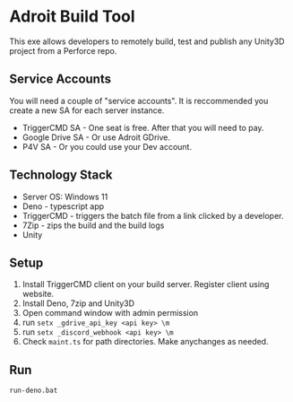 # Adroit Build Tool
This exe allows developers to remotely build, test and publish any Unity3D project from a Perforce repo.

## Service Accounts
You will need a couple of "service accounts". It is reccommended you create a new SA for each server instance.
- TriggerCMD SA - One seat is free. After that you will need to pay. 
- Google Drive SA - Or use Adroit GDrive. 
- P4V SA - Or you could use your Dev account. 

## Technology Stack
- Server OS: Windows 11
- Deno - typescript app
- TriggerCMD - triggers the batch file from a link clicked by a developer.
- 7Zip - zips the build and the build logs
- Unity

## Setup 
1) Install TriggerCMD client on your build server. Register client using website. 
2) Install Deno, 7zip and Unity3D
3) Open command window with admin permission
3) run ```setx _gdrive_api_key <api key> \m```
3) run ```setx _discord_webhook <api key> \m```
4) Check ```maint.ts``` for path directories. Make anychanges as needed.

## Run
  
```
run-deno.bat
```
